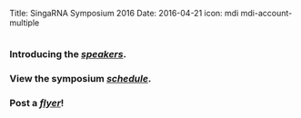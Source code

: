 Title: SingaRNA Symposium 2016
Date: 2016-04-21
icon: mdi mdi-account-multiple



<div class="row">
  <div class="6u">

<section>
<a href="SG-RNA_flyerv7.pdf" class="image feature"><img src="flyerv7.png" alt="" /></a>
</section>

  </div>


### Introducing the [***speakers***](Speaker_profilesv6.pdf).

### View the symposium [***schedule***](schedulev7.pdf).

### Post a [***flyer***](SG-RNA_flyerv7.pdf)!

